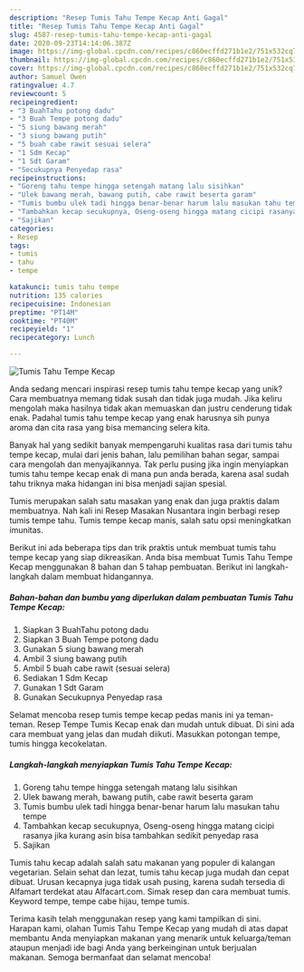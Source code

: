 ```yaml
---
description: "Resep Tumis Tahu Tempe Kecap Anti Gagal"
title: "Resep Tumis Tahu Tempe Kecap Anti Gagal"
slug: 4587-resep-tumis-tahu-tempe-kecap-anti-gagal
date: 2020-09-23T14:14:06.387Z
image: https://img-global.cpcdn.com/recipes/c860ecffd271b1e2/751x532cq70/tumis-tahu-tempe-kecap-foto-resep-utama.jpg
thumbnail: https://img-global.cpcdn.com/recipes/c860ecffd271b1e2/751x532cq70/tumis-tahu-tempe-kecap-foto-resep-utama.jpg
cover: https://img-global.cpcdn.com/recipes/c860ecffd271b1e2/751x532cq70/tumis-tahu-tempe-kecap-foto-resep-utama.jpg
author: Samuel Owen
ratingvalue: 4.7
reviewcount: 5
recipeingredient:
- "3 BuahTahu potong dadu"
- "3 Buah Tempe potong dadu"
- "5 siung bawang merah"
- "3 siung bawang putih"
- "5 buah cabe rawit sesuai selera"
- "1 Sdm Kecap"
- "1 Sdt Garam"
- "Secukupnya Penyedap rasa"
recipeinstructions:
- "Goreng tahu tempe hingga setengah matang lalu sisihkan"
- "Ulek bawang merah, bawang putih, cabe rawit beserta garam"
- "Tumis bumbu ulek tadi hingga benar-benar harum lalu masukan tahu tempe"
- "Tambahkan kecap secukupnya, Oseng-oseng hingga matang cicipi rasanya jika kurang asin bisa tambahkan sedikit penyedap rasa"
- "Sajikan"
categories:
- Resep
tags:
- tumis
- tahu
- tempe

katakunci: tumis tahu tempe 
nutrition: 135 calories
recipecuisine: Indonesian
preptime: "PT14M"
cooktime: "PT40M"
recipeyield: "1"
recipecategory: Lunch

---
```



![Tumis Tahu Tempe Kecap](https://img-global.cpcdn.com/recipes/c860ecffd271b1e2/751x532cq70/tumis-tahu-tempe-kecap-foto-resep-utama.jpg)

Anda sedang mencari inspirasi resep tumis tahu tempe kecap yang unik? Cara membuatnya memang tidak susah dan tidak juga mudah. Jika keliru mengolah maka hasilnya tidak akan memuaskan dan justru cenderung tidak enak. Padahal tumis tahu tempe kecap yang enak harusnya sih punya aroma dan cita rasa yang bisa memancing selera kita.

Banyak hal yang sedikit banyak mempengaruhi kualitas rasa dari tumis tahu tempe kecap, mulai dari jenis bahan, lalu pemilihan bahan segar, sampai cara mengolah dan menyajikannya. Tak perlu pusing jika ingin menyiapkan tumis tahu tempe kecap enak di mana pun anda berada, karena asal sudah tahu triknya maka hidangan ini bisa menjadi sajian spesial.

Tumis merupakan salah satu masakan yang enak dan juga praktis dalam membuatnya. Nah kali ini Resep Masakan Nusantara ingin berbagi resep tumis tempe tahu. Tumis tempe kecap manis, salah satu opsi meningkatkan imunitas.


Berikut ini ada beberapa tips dan trik praktis untuk membuat tumis tahu tempe kecap yang siap dikreasikan. Anda bisa membuat Tumis Tahu Tempe Kecap menggunakan 8 bahan dan 5 tahap pembuatan. Berikut ini langkah-langkah dalam membuat hidangannya.

<!--inarticleads1-->

##### Bahan-bahan dan bumbu yang diperlukan dalam pembuatan Tumis Tahu Tempe Kecap:

1. Siapkan 3 BuahTahu potong dadu
1. Siapkan 3 Buah Tempe potong dadu
1. Gunakan 5 siung bawang merah
1. Ambil 3 siung bawang putih
1. Ambil 5 buah cabe rawit (sesuai selera)
1. Sediakan 1 Sdm Kecap
1. Gunakan 1 Sdt Garam
1. Gunakan Secukupnya Penyedap rasa


Selamat mencoba resep tumis tempe kecap pedas manis ini ya teman-teman. Resep Tempe Tumis Kecap enak dan mudah untuk dibuat. Di sini ada cara membuat yang jelas dan mudah diikuti. Masukkan potongan tempe, tumis hingga kecokelatan. 

<!--inarticleads2-->

##### Langkah-langkah menyiapkan Tumis Tahu Tempe Kecap:

1. Goreng tahu tempe hingga setengah matang lalu sisihkan
1. Ulek bawang merah, bawang putih, cabe rawit beserta garam
1. Tumis bumbu ulek tadi hingga benar-benar harum lalu masukan tahu tempe
1. Tambahkan kecap secukupnya, Oseng-oseng hingga matang cicipi rasanya jika kurang asin bisa tambahkan sedikit penyedap rasa
1. Sajikan


Tumis tahu kecap adalah salah satu makanan yang populer di kalangan vegetarian. Selain sehat dan lezat, tumis tahu kecap juga mudah dan cepat dibuat. Urusan kecapnya juga tidak usah pusing, karena sudah tersedia di Alfamart terdekat atau Alfacart.com. Simak resep dan cara membuat tumis. Keyword tempe, tempe cabe hijau, tempe tumis. 

Terima kasih telah menggunakan resep yang kami tampilkan di sini. Harapan kami, olahan Tumis Tahu Tempe Kecap yang mudah di atas dapat membantu Anda menyiapkan makanan yang menarik untuk keluarga/teman ataupun menjadi ide bagi Anda yang berkeinginan untuk berjualan makanan. Semoga bermanfaat dan selamat mencoba!
